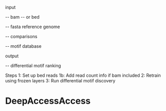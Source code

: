 input

-- bam 
-- or bed

-- fasta reference genome

-- comparisons

-- motif database

output

-- differential motif ranking


Steps
1: Set up bed reads
1b: Add read count info if bam included
2: Retrain using frozen layers
3: Run differential motif discovery
# DeepAccessAccess
